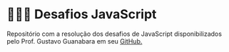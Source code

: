 # 👨🏻‍💻 Desafios JavaScript
Repositório com a resolução dos desafios de JavaScript disponibilizados pelo Prof. Gustavo Guanabara em seu [GitHub.](https://github.com/gustavoguanabara/javascript)
